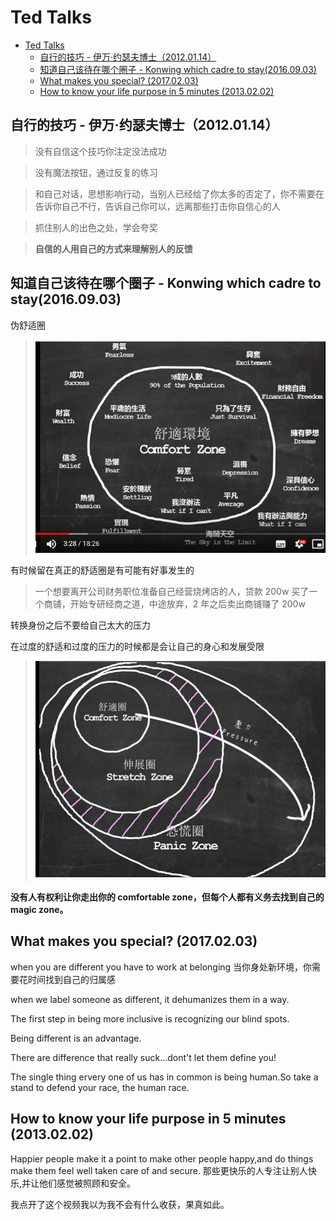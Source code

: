 # Ted Talks

- [Ted Talks](#ted-talks)
  - [自行的技巧 - 伊万·约瑟夫博士（2012.01.14）](#%e8%87%aa%e8%a1%8c%e7%9a%84%e6%8a%80%e5%b7%a7---%e4%bc%8a%e4%b8%87%e7%ba%a6%e7%91%9f%e5%a4%ab%e5%8d%9a%e5%a3%ab20120114)
  - [知道自己该待在哪个圈子 - Konwing which cadre to stay(2016.09.03)](#%e7%9f%a5%e9%81%93%e8%87%aa%e5%b7%b1%e8%af%a5%e5%be%85%e5%9c%a8%e5%93%aa%e4%b8%aa%e5%9c%88%e5%ad%90---konwing-which-cadre-to-stay20160903)
  - [What makes you special? (2017.02.03)](#what-makes-you-special-20170203)
  - [How to know your life purpose in 5 minutes (2013.02.02)](#how-to-know-your-life-purpose-in-5-minutes-20130202)

## 自行的技巧 - 伊万·约瑟夫博士（2012.01.14）

> 没有自信这个技巧你注定没法成功

> 没有魔法按钮，通过反复的练习

> 和自己对话，思想影响行动，当别人已经给了你太多的否定了，你不需要在告诉你自己不行，告诉自己你可以，远离那些打击你自信心的人

> 抓住别人的出色之处，学会夸奖

> **自信的人用自己的方式来理解别人的反馈**

## 知道自己该待在哪个圈子 - Konwing which cadre to stay(2016.09.03)

伪舒适圈

> ![伪舒适圈](img/伪舒适圈.png)

有时候留在真正的舒适圈是有可能有好事发生的

> 一个想要离开公司财务职位准备自己经营烧烤店的人，贷款 200w 买了一个商铺，开始专研经商之道，中途放弃，2 年之后卖出商铺赚了 200w

转换身份之后不要给自己太大的压力

在过度的舒适和过度的压力的时候都是会让自己的身心和发展受限

> ![舒适圈](img/舒适圈.png)

**没有人有权利让你走出你的 comfortable zone，但每个人都有义务去找到自己的 magic zone。**

## What makes you special? (2017.02.03)

when you are different you have to work at belonging
当你身处新环境，你需要花时间找到自己的归属感

when we label someone as different, it dehumanizes them in a way.

The first step in being more inclusive is recognizing our blind spots.

Being different is an advantage.

There are difference that really suck...dont't let them define you!

The single thing ervery one of us has in common is being human.So take a stand to defend your race, the human race.

## How to know your life purpose in 5 minutes (2013.02.02)

Happier people make it a point to make other people happy,and do things make them feel well taken care of and secure.
那些更快乐的人专注让别人快乐,并让他们感觉被照顾和安全。

我点开了这个视频我以为我不会有什么收获，果真如此。

